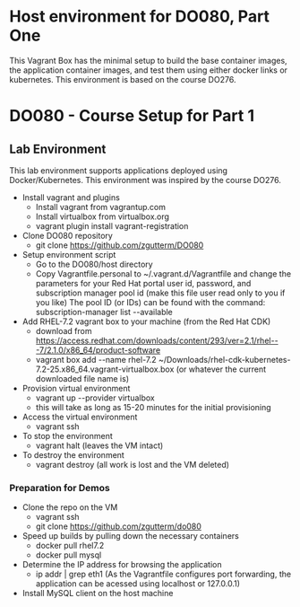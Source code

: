 
# Host environment for DO080, Part One 

This Vagrant Box has the minimal setup to build the base container images, the application container images, and test them using either docker links or kubernetes. This environment is based on the course DO276.


# DO080 - Course Setup for Part 1

## Lab Environment
This lab environment supports applications deployed using Docker/Kubernetes. This environment was inspired by the course DO276.

* Install vagrant and plugins
  * Install vagrant from vagrantup.com
  * Install virtualbox from virtualbox.org
  * vagrant plugin install vagrant-registration
* Clone DO080 repository
  * git clone https://github.com/zgutterm/DO080
* Setup environment script
  * Go to the DO080/host directory
  * Copy Vagrantfile.personal to ~/.vagrant.d/Vagrantfile and change the parameters for your Red Hat portal user id, password, and subscription manager pool id (make this file user read only to you if you like) The pool ID (or IDs) can be found with the command: subscription-manager list --available
* Add RHEL-7.2 vagrant box to your machine (from the Red Hat CDK)
  * download from https://access.redhat.com/downloads/content/293/ver=2.1/rhel---7/2.1.0/x86_64/product-software 
  * vagrant box add --name rhel-7.2 ~/Downloads/rhel-cdk-kubernetes-7.2-25.x86_64.vagrant-virtualbox.box (or whatever the current downloaded file name is)
* Provision virtual environment 
  * vagrant up --provider virtualbox
  * this will take as long as 15-20 minutes for the initial provisioning
* Access the virtual environment
  * vagrant ssh
* To stop the environment
  * vagrant halt (leaves the VM intact)
* To destroy the environment
  * vagrant destroy (all work is lost and the VM deleted)

### Preparation for Demos
* Clone the repo on the VM
  * vagrant ssh
  * git clone https://github.com/zgutterm/do080
* Speed up builds by pulling down the necessary containers
  * docker pull rhel7.2
  * docker pull mysql
* Determine the IP address for browsing the application
  * ip addr | grep eth1 (As the Vagrantfile configures port forwarding, the application can be acessed using localhost or 127.0.0.1)
* Install MySQL client on the host machine
